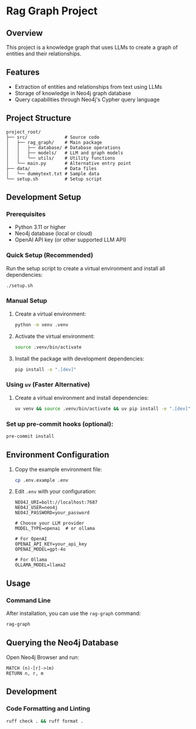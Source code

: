 # Rag Graph Project

## Overview

This project is a knowledge graph that uses LLMs to create a graph of entities and their relationships.

## Features

- Extraction of entities and relationships from text using LLMs
- Storage of knowledge in Neo4j graph database
- Query capabilities through Neo4j's Cypher query language

## Project Structure

```
project_root/
├── src/              # Source code
│   ├── rag_graph/    # Main package
│   │   ├── database/ # Database operations
│   │   ├── models/   # LLM and graph models
│   │   └── utils/    # Utility functions
│   └── main.py       # Alternative entry point
├── data/             # Data files
│   └── dummytext.txt # Sample data
└── setup.sh          # Setup script
```

## Development Setup

### Prerequisites

- Python 3.11 or higher
- Neo4j database (local or cloud)
- OpenAI API key (or other supported LLM API)

### Quick Setup (Recommended)

Run the setup script to create a virtual environment and install all dependencies:

```bash
./setup.sh
```

### Manual Setup

1. Create a virtual environment:

   ```bash
   python -m venv .venv
   ```

2. Activate the virtual environment:

   ```bash
   source .venv/bin/activate
   ```

3. Install the package with development dependencies:
   ```bash
   pip install -e ".[dev]"
   ```

### Using `uv` (Faster Alternative)

1. Create a virtual environment and install dependencies:
   ```bash
   uv venv && source .venv/bin/activate && uv pip install -e ".[dev]"
   ```

### Set up pre-commit hooks (optional):

```bash
pre-commit install
```

## Environment Configuration

1. Copy the example environment file:

   ```bash
   cp .env.example .env
   ```

2. Edit `.env` with your configuration:

   ```
   NEO4J_URI=bolt://localhost:7687
   NEO4J_USER=neo4j
   NEO4J_PASSWORD=your_password

   # Choose your LLM provider
   MODEL_TYPE=openai  # or ollama

   # For OpenAI
   OPENAI_API_KEY=your_api_key
   OPENAI_MODEL=gpt-4o

   # For Ollama
   OLLAMA_MODEL=llama2
   ```

## Usage

### Command Line

After installation, you can use the `rag-graph` command:

```bash
rag-graph
```

## Querying the Neo4j Database

Open Neo4j Browser and run:

```cypher
MATCH (n)-[r]->(m)
RETURN n, r, m
```

## Development

### Code Formatting and Linting

```bash
ruff check . && ruff format .
```
